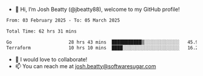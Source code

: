- 👋 Hi, I’m Josh Beatty (@jbeatty88), welcome to my GitHub profile!

<!--START_SECTION:waka-->

```txt
From: 03 February 2025 - To: 05 March 2025

Total Time: 62 hrs 31 mins

Go                     28 hrs 43 mins  ███████████▒░░░░░░░░░░░░░   45.95 %
Terraform              10 hrs 10 mins  ████░░░░░░░░░░░░░░░░░░░░░   16.27 %
```

<!--END_SECTION:waka-->

- 💞️ I would love to collaborate!
- 📫 You can reach me at josh.beatty@softwaresugar.com

<!---
jbeatty88/jbeatty88 is a ✨ special ✨ repository because its `README.md` (this file) appears on your GitHub profile.
You can click the Preview link to take a look at your changes.
--->
